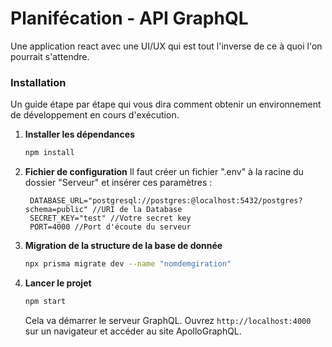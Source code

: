 # Planifécation - API GraphQL

Une application react avec une UI/UX qui est tout l'inverse de ce à quoi l'on pourrait s'attendre.

### Installation

Un guide étape par étape qui vous dira comment obtenir un environnement de développement en cours d'exécution.

1. **Installer les dépendances**

   ```bash
   npm install
   ```

2. **Fichier de configuration**
   Il faut créer un fichier ".env" à la racine du dossier "Serveur" et insérer ces paramètres :
   ```
    DATABASE_URL="postgresql://postgres:@localhost:5432/postgres?schema=public" //URI de la Database
    SECRET_KEY="test" //Votre secret key
    PORT=4000 //Port d'écoute du serveur
   ```

3. **Migration de la structure de la base de donnée**
    ```bash
   npx prisma migrate dev --name "nomdemgiration"
   ```
   
4. **Lancer le projet**

   ```bash
   npm start
   ```

   Cela va démarrer le serveur GraphQL. Ouvrez `http://localhost:4000` sur un navigateur et accéder au site ApolloGraphQL.
